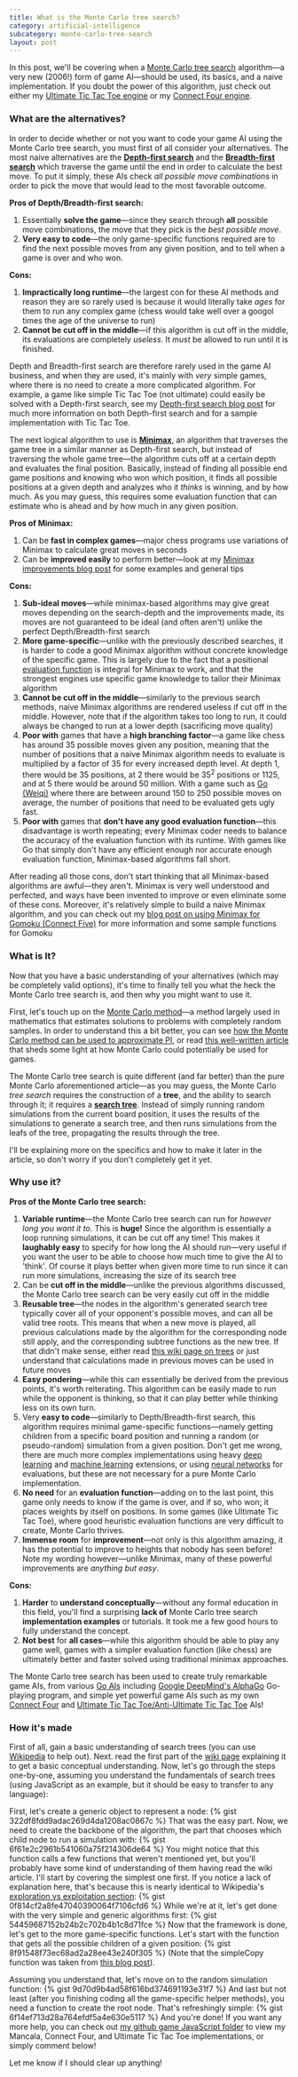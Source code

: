 ```yaml
---
title: What is the Monte Carlo tree search?
category: artificial-intelligence
subcategory: monte-carlo-tree-search
layout: post
---
```


In this post, we'll be covering when a [Monte Carlo tree search][monte carlo ts wiki] algorithm&mdash;a very new (2006!) form of game AI&mdash;should be used, its basics, and a naive implementation. If you doubt the power of this algorithm, just check out either my [Ultimate Tic Tac Toe engine][my uttt] or my [Connect Four engine][my connect four].

### What are the alternatives?

In order to decide whether or not you want to code your game AI using the Monte Carlo tree search, you must first of all consider your alternatives. The most naive alternatives are the [**Depth-first search**][dfs post] and the [**Breadth-first search**][bfs wiki] which traverse the game until the end in order to calculate the best move. To put it simply, these AIs check *all possible move combinations* in order to pick the move that would lead to the most favorable outcome.

**Pros of Depth/Breadth-first search:**

1. Essentially **solve the game**&mdash;since they search through **all** possible move combinations, the move that they pick is the *best possible move*.
2. **Very easy to code**&mdash;the only game-specific functions required are to find the next possible moves from any given position, and to tell when a game is over and who won.

**Cons:**

1. **Impractically long runtime**&mdash;the largest con for these AI methods and reason they are so rarely used is because it would literally take *ages* for them to run any complex game (chess would take well over a googol times the age of the universe to run)
2. **Cannot be cut off in the middle**&mdash;if this algorithm is cut off in the middle, its evaluations are completely *useless*. It *must* be allowed to run until it is finished.

Depth and Breadth-first search are therefore rarely used in the game AI business, and when they are used, it's mainly with *very* simple games, where there is no need to create a more complicated algorithm. For example, a game like simple Tic Tac Toe (not ultimate) could easily be solved with a Depth-first search, see my [Depth-first search blog post][dfs post] for much more information on both Depth-first search and for a sample implementation with Tic Tac Toe.

The next logical algorithm to use is [**Minimax**][minimax wiki], an algorithm that traverses the game tree in a similar manner as Depth-first search, but instead of traversing the whole game tree&mdash;the algorithm cuts off at a certain depth and evaluates the final position. Basically, instead of finding all possible end game positions and knowing who won which position, it finds all possible positions at a given depth and analyzes who it *thinks* is winning, and by how much. As you may guess, this requires some evaluation function that can estimate who is ahead and by how much in any given position.

**Pros of Minimax:**

1. Can be **fast in complex games**&mdash;major chess programs use variations of Minimax to calculate great moves in seconds
2. Can be **improved easily** to perform better&mdash;look at my [Minimax improvements blog post][minimax improvements post] for some examples and general tips

**Cons:**

1. **Sub-ideal moves**&mdash;while minimax-based algorithms may give great moves depending on the search-depth and the improvements made, its moves are not guaranteed to be ideal (and often aren't) unlike the perfect Depth/Breadth-first search
2.  **More game-specific**&mdash;unlike with the previously described searches, it is harder to code a good Minimax algorithm without concrete knowledge of the specific game. This is largely due to the fact that a positional [evaluation function][heuristic evaluation function wiki] is integral for Minimax to work, and that the strongest engines use specific game knowledge to tailor their Minimax algorithm
3. **Cannot be cut off in the middle**&mdash;similarly to the previous search methods, naive Minimax algorithms are rendered useless if cut off in the middle. However, note that if the algorithm takes too long to run, it could always be changed to run at a lower depth (sacrificing move quality)
4. **Poor with** games that have a **high branching factor**&mdash;a game like chess has around 35 possible moves given any position, meaning that the number of positions that a naive Minimax algorithm needs to evaluate is multiplied by a factor of 35 for every increased depth level. At depth 1, there would be 35 positions, at 2 there would be 35<sup>2</sup> positions or 1125, and at 5 there would be around 50 million. With a game such as [Go (Weiqi)][go wiki] where there are between around 150 to 250 possible moves on average, the number of positions that need to be evaluated gets ugly fast.
5. **Poor with** games that **don't have any good evaluation function**&mdash;this disadvantage is worth repeating; every Minimax coder needs to balance the accuracy of the evaluation function with its runtime. With games like Go that simply don't have any efficient enough nor accurate enough evaluation function, Minimax-based algorithms fall short.

After reading all those cons, don't start thinking that all Minimax-based algorithms are awful&mdash;they aren't. Minimax is very well understood and perfected, and ways have been invented to improve or even eliminate some of these cons. Moreover, it's relatively simple to build a naive Minimax algorithm, and you can check out my [blog post on using Minimax for Gomoku (Connect Five)][minimax for gomoku post] for more information and some sample functions for Gomoku

### What is It?

Now that you have a basic understanding of your alternatives (which may be completely valid options), it's time to finally tell you what the heck the Monte Carlo tree search is, and then why you might want to use it.

First, let's touch up on the [Monte Carlo method][monte carlo wiki]&mdash;a method largely used in mathematics that estimates solutions to problems with completely random samples. In order to understand this a bit better, you can see [how the Monte Carlo method can be used to approximate PI][mc pi], or read [this well-written article][beej mc] that sheds some light at how Monte Carlo could potentially be used for games.

The Monte Carlo tree search is quite different (and far better) than the pure Monte Carlo aforementioned article&mdash;as you may guess, the Monte Carlo *tree search* requires the construction of a **tree**, and the ability to search through it; it requires a [**search tree**][search tree wiki]. Instead of simply running random simulations from the current board position, it uses the results of the simulations to generate a search tree, and then runs simulations from the leafs of the tree, propagating the results through the tree.

I'll be explaining more on the specifics and how to make it later in the article, so don't worry if you don't completely get it yet.

### Why use it?

**Pros of the Monte Carlo tree search:**

1. **Variable runtime**&mdash;the Monte Carlo tree search can run for *however long you want it to*. This is **huge!** Since the algorithm is essentially a loop running simulations, it can be cut off any time! This makes it **laughably easy** to specify for how long the AI should run&mdash;very useful if you want the user to be able to choose how much time to give the AI to 'think'. Of course it plays better when given more time to run since it can run more simulations, increasing the size of its search tree
2. Can be **cut off in the middle**&mdash;unlike the previous algorithms discussed, the Monte Carlo tree search can be very easily cut off in the middle
3. **Reusable tree**&mdash;the nodes in the algorithm's generated search tree typically cover all of your opponent's possible moves, and can all be valid tree roots. This means that when a new move is played, all previous calculations made by the algorithm for the corresponding node still apply, and the corresponding subtree functions as the new tree. If that didn't make sense, either read [this wiki page on trees][wiki trees] or just understand that calculations made in previous moves can be used in future moves
4. **Easy pondering**&mdash;while this can essentially be derived from the previous points, it's worth reiterating. This algorithm can be easily made to run while the opponent is thinking, so that it can play better while thinking less on its own turn.
5. Very **easy to code**&mdash;similarly to Depth/Breadth-first search, this algorithm requires minimal game-specific functions&mdash;namely getting children from a specific board position and running a random (or pseudo-random) simulation from a given position. Don't get me wrong, there are much more complex implementations using heavy [deep learning][deep learning wiki] and [machine learning][machine learning wiki]  extensions, or using [neural networks][neural networks wiki] for evaluations, but these are not necessary for a pure Monte Carlo implementation.
6. **No need** for an **evaluation function**&mdash;adding on to the last point, this game only needs to know if the game is over, and if so, who won; it places weights by itself on positions. In some games (like Ultimate Tic Tac Toe), where good heuristic evaluation functions are very difficult to create, Monte Carlo thrives.
7. **Immense room** for **improvement**&mdash;not only is this algorithm amazing, it has the potential to improve to heights that nobody has seen before! Note my wording however&mdash;unlike Minimax, many of these powerful improvements are *anything but easy*.

**Cons:**

1. **Harder** to **understand conceptually**&mdash;without any formal education in this field, you'll find a surprising **lack of** Monte Carlo tree search **implementation examples** or tutorials. It took me a few good hours to fully understand the concept.
2. **Not best** for **all cases**&mdash;while this algorithm should be able to play any game well, games with a simpler evaluation function (like chess) are ultimately better and faster solved using traditional minimax approaches.

The Monte Carlo tree search has been used to create truly remarkable game AIs, from various [Go AIs][computer go wiki] including [Google DeepMind's AlphaGo][alphago page] Go-playing program, and simple yet powerful game AIs such as my own [Connect Four][my connect four] and [Ultimate Tic Tac Toe/Anti-Ultimate Tic Tac Toe][my uttt] AIs!

### How it's made

First of all, gain a basic understanding of search trees (you can use [Wikipedia][search tree wiki] to help out). Next. read the first part of the [wiki page][monte carlo ts wiki] explaining it to get a basic conceptual understanding. Now, let's go through the steps one-by-one, assuming you understand the fundamentals of search trees (using JavaScript as an example, but it should be easy to transfer to any language):

First, let's create a generic object to represent a node:
{% gist 322df8fdd9adac269d4da1208ac0867c %}
That was the easy part. Now, we need to create the backbone of the algorithm, the part that chooses which child node to run a simulation with:
{% gist 6f61e2c2961b541060a75f214306de64 %}
You might notice that this function calls a few functions that weren't mentioned yet, but you'll probably have some kind of understanding of them having read the wiki article. I'll start by covering the simplest one first. If you notice a lack of explanation here, that's because this is nearly identical to Wikipedia's [exploration vs exploitation section][wiki exploration vs exploitation]:
{% gist 0f814cf2a8fe47040390064f7106cfd6 %}
While we're at it, let's get done with the very simple and generic algorithms first:
{% gist 54459687152b24b2c702b4b1c8d71fce %}
Now that the framework is done, let's get to the more game-specific functions. Let's start with the function that gets all the possible children of a given position:
{% gist 8f91548f73ec68ad2a28ee43e240f305 %}
(Note that the simpleCopy function was taken from [this blog post][simple copy blog post]).

Assuming you understand that, let's move on to the random simulation function:
{% gist 9d70d9b4ad58f616bd374691193e31f7 %}
And last but not least (after you finishing coding all the game-specific helper methods), you need a function to create the root node. That's refreshingly simple:
{% gist 6f14ef713d28a764efdf5a4e630e5117 %}
And you're done! If you want any more help, you can check out [my github game JavaScript folder] to view my Mancala, Connect Four, and Ultimate Tic Tac Toe implementations, or simply comment below!

Let me know if I should clear up anything!

[my uttt]:https://www.theofekfoundation.org/games/UltimateTicTacToe "my ultimate tic tac toe ai"
[my connect four]:https://www.theofekfoundation.org/games/ConnectFour "my connect four ai"
[monte carlo ts wiki]:https://en.wikipedia.org/wiki/Monte_Carlo_tree_search "monte carlo tree search wiki"
[uttt math with bad drawings]:https://mathwithbaddrawings.com/2013/06/16/ultimate-tic-tac-toe/ "game rules and explanation"
[dfs post]:{{site.baseurl}}/artificial-intelligence/2015/12/10/tic-tac-toe-ai-with-depth-first-search/ "depth-first search post"
[bfs wiki]:https://en.wikipedia.org/wiki/Breadth-first_search "breadth-first search wiki"
[minimax wiki]:https://en.wikipedia.org/wiki/Minimax "minimax wiki"
[minimax improvements post]:{{site.baseurl}}/artificial-intelligence/2015/12/18/minimax-improvements/ "minimax improvements post"
[heuristic evaluation function wiki]:https://en.wikipedia.org/wiki/Evaluation_function "heuristic evaluation function wiki"
[go wiki]:https://en.wikipedia.org/wiki/Go_(game) "go (weiqi) wiki"
[minimax for gomoku post]:{{site.baseurl}}/artificial-intelligence/2015/12/11/minimax-for-gomoku-connect-five/ "minimax for gomoku post"
[monte carlo wiki]:https://en.wikipedia.org/wiki/Monte_Carlo_method "monte carlo method wiki"
[mc pi]:https://curiosity-driven.org/pi-approximation "monte carlo pi approximation"
[beej mc]:https://beej.us/blog/data/monte-carlo-method-game-ai/ "monte carlo for games article"
[search tree wiki]:https://en.wikipedia.org/wiki/Search_tree "search tree wiki"
[wiki trees]:https://en.wikipedia.org/wiki/Tree_(data_structure)#Terminologies_used_in_Trees "tree data structure wiki"
[deep learning wiki]:https://en.wikipedia.org/wiki/Deep_learning "deep learning wiki"
[machine learning wiki]:https://en.wikipedia.org/wiki/Machine_learning "machine learning wiki"
[neural networks wiki]:https://en.wikipedia.org/wiki/Artificial_neural_network "neural networks wiki"
[computer go wiki]:https://en.wikipedia.org/wiki/Computer_Go "computer go wiki"
[alphago page]:https://deepmind.com/alpha-go "official alphago site"
[wiki exploration vs exploitation]:https://en.wikipedia.org/wiki/Monte_Carlo_tree_search#Exploration_and_exploitation "wiki exploration vs exploitation"
[my github game JavaScript folder]:https://github.com/The-Ofek-Foundation/theofekfoundation.org/tree/master/static/assets/javascript/games "my github game javascript folder"
[simple copy blog post]:{{site.baseurl}}/general-computer-programming/2015/12/30/2d-array-copy-speeds/
